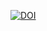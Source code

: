 [![DOI](https://zenodo.org/badge/DOI/10.5281/zenodo.15127016.svg)](https://doi.org/10.5281/zenodo.15127016)
